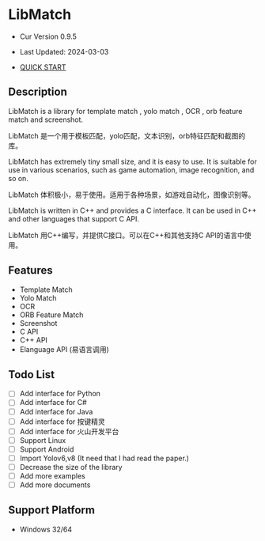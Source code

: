 # LibMatch

- Cur Version 0.9.5
- Last Updated: 2024-03-03

- [QUICK START](usage.md)

## Description

LibMatch is a library for template match , yolo match , OCR , orb feature match and screenshot.

LibMatch 是一个用于模板匹配，yolo匹配，文本识别，orb特征匹配和截图的库。

LibMatch has extremely tiny small size, and it is easy to use. It is suitable for use in various scenarios, such as game automation, image recognition, and so on.

LibMatch 体积极小，易于使用。适用于各种场景，如游戏自动化，图像识别等。

LibMatch is written in C++ and provides a C interface. It can be used in C++ and other languages that support C API.

LibMatch 用C++编写，并提供C接口。可以在C++和其他支持C API的语言中使用。

## Features

- Template Match
- Yolo Match
- OCR
- ORB Feature Match
- Screenshot
- C API
- C++ API
- Elanguage API (易语言调用)

## Todo List

- [ ] Add interface for Python
- [ ] Add interface for C#
- [ ] Add interface for Java
- [ ] Add interface for 按键精灵
- [ ] Add interface for 火山开发平台
- [ ] Support Linux
- [ ] Support Android
- [ ] Import Yolov6,v8 (It need that I had read the paper.)
- [ ] Decrease the size of the library
- [ ] Add more examples
- [ ] Add more documents

## Support Platform

- Windows 32/64



